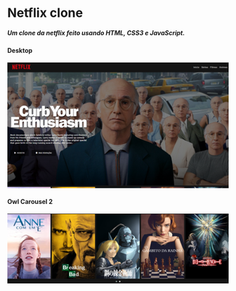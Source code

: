 # Netflix clone

##### Um clone da netflix feito usando HTML, CSS3 e JavaScript.

#### Desktop

![Screenshot Desktop](/img/screenshot/desktop.png)

#### Owl Carousel 2

![Carousel Screenshot](/img/screenshot/carrosel.png)


